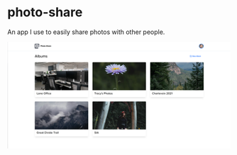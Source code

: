 # photo-share
An app I use to easily share photos with other people.


<img width="700" src="/images/photoshare.png" />
